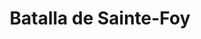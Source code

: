﻿---
title: "Batalla de Sainte-Foy"
permalink: periodes_604.html
layout: periode
dataInici: 1760-04-28
sidebar: periodes
pares:
  - id: 601
    title: "Guerra Franco-India"
    dataInici: "(1754)"
    dataFi: "(1763)"

fills:
jocsPrincipals:
jocsEscenaris:
jocsEpoca:
  - title: "Batailles pour le Canada"
    bggId: 9844
    escenari: "Sainte-Foy"

jocsEpocaEscenaris:
---
